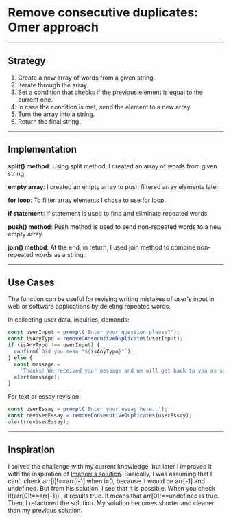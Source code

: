 # Remove consecutive duplicates: Omer approach

---

## Strategy

1. Create a new array of words from a given string.
2. Iterate through the array.
3. Set a condition that checks if the previous element is equal to the current
   one.
4. In case the condition is met, send the element to a new array.
5. Turn the array into a string.
6. Return the final string.

---

## Implementation

**split() method**: Using split method, I created an array of words from given
string.

**empty array**: I created an empty array to push filtered array elements later.

**for loop**: To filter array elements I chose to use for loop.

**if statement**: if statement is used to find and eliminate repeated words.

**push() method**: Push method is used to send non-repeated words to a new empty
array.

**join() method**: At the end, in return, I used join method to combine
non-repeated words as a string.

---

## Use Cases

The function can be useful for revising writing mistakes of user's input in web
or software applications by deleting repeated words.

In collecting user data, inquiries, demands:

```js
const userInput = prompt('Enter your question please?');
const isAnyTypo = removeConsecutiveDuplicates(userInput);
if (isAnyTypo !== userInput) {
  confirm(`Did you mean "${isAnyTypo}"`);
} else {
  const message =
    'Thanks! We received your message and we will get back to you as soon as possible.';
  alert(message);
}
```

For text or essay revision:

```js
const userEssay = prompt('Enter your essay here..');
const revisedEssay = removeConsecutiveDuplicates(userEssay);
alert(revisedEssay);
```

---

## Inspiration

I solved the challenge with my current knowledge, but later I improved it with
the inspiration of
[Imahori's solution](https://www.codewars.com/kata/reviews/5b39e927e7a2c103300018b5/groups/5b3a6472615a90b74d000e04).
Basically, I was assuming that I can't check arr[i]!==arr[i-1] when i=0, because
it would be arr[-1] and undefined. But from his solution, I see that it is
possible. When you check if(arr[0]!==arr[-1]) , it results true. It means that
arr[0]!==undefined is true. Then, I refactored the solution. My solution becomes
shorter and cleaner than my previous solution.

<!--
  was there any code, blog post, video, ... that inspired your solution?
  there's nothing wrong with adapting other people's code, just give them credit!
  and say how it inspired your solution.
-->
